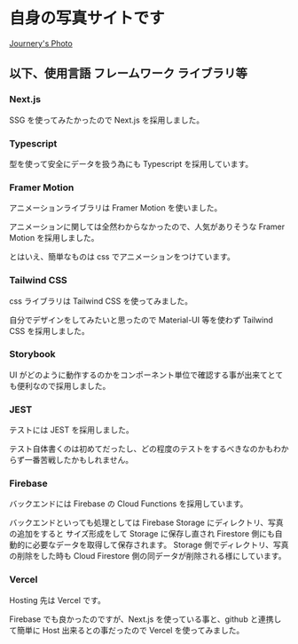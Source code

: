 # 自身の写真サイトです

[Journery's Photo](https://www.teraphoto.site/)

## 以下、使用言語 フレームワーク ライブラリ等

### Next.js

SSG を使ってみたかったので Next.js を採用しました。

### Typescript

型を使って安全にデータを扱う為にも Typescript を採用しています。

### Framer Motion

アニメーションライブラリは Framer Motion を使いました。

アニメーションに関しては全然わからなかったので、人気がありそうな Framer Motion を採用しました。

とはいえ、簡単なものは css でアニメーションをつけています。

### Tailwind CSS

css ライブラリは Tailwind CSS を使ってみました。

自分でデザインをしてみたいと思ったので Material-UI 等を使わず Tailwind CSS を採用しました。

### Storybook

UI がどのように動作するのかをコンポーネント単位で確認する事が出来てとても便利なので採用しました。

### JEST

テストには JEST を採用しました。

テスト自体書くのは初めてだったし、どの程度のテストをするべきなのかもわからず一番苦戦したかもしれません。

### Firebase

バックエンドには Firebase の Cloud Functions を採用しています。

バックエンドといっても処理としては Firebase Storage にディレクトリ、写真の追加をすると サイズ形成をして Storage に保存し直され Firestore 側にも自動的に必要なデータを取得して保存されます。
Storage 側でディレクトリ、写真の削除をした時も Cloud Firestore 側の同データが削除される様にしています。

### Vercel

Hosting 先は Vercel です。

Firebase でも良かったのですが、Next.js を使っている事と、github と連携して簡単に Host 出来るとの事だったので Vercel を使ってみました。
